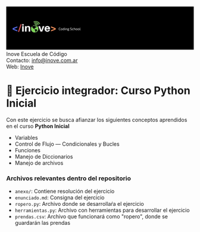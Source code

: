 ![Inove banner](/inove.jpg)
Inove Escuela de Código\
Contacto: info@inove.com.ar\
Web: [Inove](http://inove.com.ar)

# :rocket: Ejercicio integrador: Curso Python Inicial

Con este ejercicio se busca afianzar los siguientes conceptos aprendidos en el curso **Python Inicial**
- Variables
- Control de Flujo — Condicionales y Bucles
- Funciones
- Manejo de Diccionarios
- Manejo de archivos

### Archivos relevantes dentro del repositorio

- `anexo/`: Contiene resolución del ejercicio
- `enunciado.md`: Consigna del ejercicio
- `ropero.py`: Archivo donde se desarrollaŕa el ejercicio
- `herramientas.py`: Archivo con herramientas para desarrollar el ejercicio
- `prendas.csv`: Archivo que funcionará como "ropero", donde se guardarán las prendas  